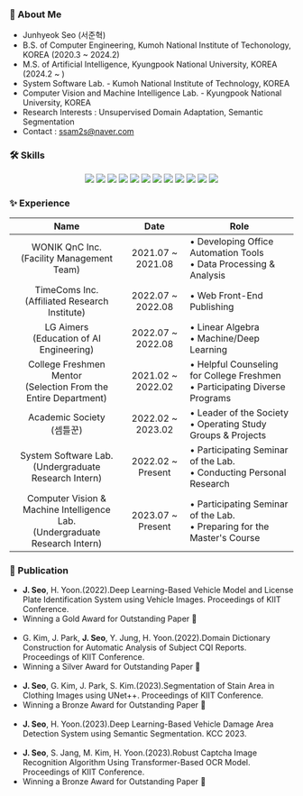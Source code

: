### 📝 About Me  
- Junhyeok Seo (서준혁)
- B.S. of Computer Engineering, Kumoh National Institute of Techonology, KOREA (2020.3 ~ 2024.2) 
- M.S. of Artificial Intelligence, Kyungpook National University, KOREA (2024.2 ~ )
- System Software Lab. - Kumoh National Institute of Technology, KOREA
- Computer Vision and Machine Intelligence Lab. - Kyungpook National University, KOREA
- Research Interests : Unsupervised Domain Adaptation, Semantic Segmentation
- Contact : ssam2s@naver.com

<h3>🛠 Skills</h3>
<p align="center">
    <img src="https://img.shields.io/badge/Python-3766AB?style=flat-square&logo=Python&logoColor=white"/></a>
    <img src="https://img.shields.io/badge/Jupyter-F37626?style=flat-square&logo=Jupyter&logoColor=white"/></a>
    <img src="https://img.shields.io/badge/Numpy-013243?style=flat-square&logo=Numpy&logoColor=white"/></a>
    <img src="https://img.shields.io/badge/Pandas-150458?style=flat-square&logo=Pandas&logoColor=white"/></a>
    <img src="https://img.shields.io/badge/Opencv-B8B9CD?style=flat-square&logo=Opencv&logoColor=white"/></a>
    <img src="https://img.shields.io/badge/Tensorflow-FF6F00?style=flat-square&logo=Tensorflow&logoColor=white"/></a>
    <img src="https://img.shields.io/badge/PyTorch-EE4C2C?style=flat&logo=PyTorch&logoColor=white"/></a>
    <img src="https://img.shields.io/badge/Scikit%20Learn-F7931E?style=flat-square&logo=Scikit-learn&logoColor=white"/></a>
    <img src="https://img.shields.io/badge/Linux-FCC624?style=flat-square&logo=Linux&logoColor=white"/>
    <img src="https://img.shields.io/badge/C-A8B9CC?style=flat-square&logo=C&logoColor=white"/></a>
    <img src="https://img.shields.io/badge/C++-1C509C?style=flat-square&logo=C%2B%2B&&logoColor=white"/></a>
    <img src="https://img.shields.io/badge/Java-007396?style=flat-square&logo=java&logoColor=white">
</p>

### ✨ Experience
| Name | Date | Role |
|:------------:|:----:|------|
| WONIK QnC Inc.<br>(Facility Management Team) | 2021.07 ~ 2021.08 | • Developing Office Automation Tools<br>• Data Processing & Analysis |
| TimeComs Inc.<br>(Affiliated Research Institute) | 2022.07 ~ 2022.08 | • Web Front-End Publishing |
| LG Aimers<br>(Education of AI Engineering) | 2022.07 ~ 2022.08 | • Linear Algebra<br>• Machine/Deep Learning |
| College Freshmen Mentor<br>(Selection From the Entire Department) | 2021.02 ~ 2022.02 | • Helpful Counseling for College Freshmen<br>• Participating Diverse Programs  |
| Academic Society<br>(셈틀꾼) | 2022.02 ~ 2023.02 | • Leader of the Society<br>• Operating Study Groups & Projects |
| System Software Lab.<br>(Undergraduate Research Intern) | 2022.02 ~ Present | • Participating Seminar of the Lab.<br>• Conducting Personal Research |
| Computer Vision & Machine Intelligence Lab.<br>(Undergraduate Research Intern) | 2023.07 ~ Present | • Participating Seminar of the Lab.<br>• Preparing for the Master's Course |

### 📖 Publication
- **J. Seo**, H. Yoon.(2022).Deep Learning-Based Vehicle Model and License Plate Identification System using Vehicle Images. Proceedings of KIIT Conference.
- Winning a Gold Award for Outstanding Paper 🥇
<br><br>
- G. Kim, J. Park, **J. Seo**, Y. Jung, H. Yoon.(2022).Domain Dictionary Construction for Automatic Analysis of Subject CQI Reports. Proceedings of KIIT Conference.
- Winning a Silver Award for Outstanding Paper 🥈
<br><br>
- **J. Seo**, G. Kim, J. Park, S. Kim.(2023).Segmentation of Stain Area in Clothing Images using UNet++. Proceedings of KIIT Conference.
- Winning a Bronze Award for Outstanding Paper 🥉
<br><br>
- **J. Seo**, H. Yoon.(2023).Deep Learning-Based Vehicle Damage Area Detection System using Semantic Segmentation. KCC 2023.
<br><br>
- **J. Seo**, S. Jang, M. Kim, H. Yoon.(2023).Robust Captcha Image Recognition Algorithm Using Transformer-Based OCR Model. Proceedings of KIIT Conference.
- Winning a Bronze Award for Outstanding Paper 🥉
